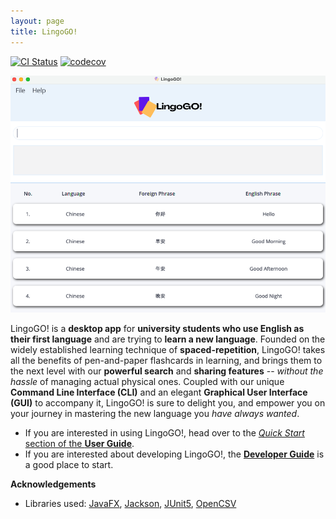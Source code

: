 ```yaml
---
layout: page
title: LingoGO!
---
```


[![CI Status](https://github.com/se-edu/addressbook-level3/workflows/Java%20CI/badge.svg)](https://github.com/AY2122S1-CS2103T-T11-2/tp/actions)
[![codecov](https://codecov.io/gh/AY2122S1-CS2103T-T11-2/tp/branch/master/graph/badge.svg?token=0F1MMCJH24)](https://codecov.io/gh/AY2122S1-CS2103T-T11-2/tp)

![Ui](images/Ui.png)

LingoGO! is a **desktop app** for **university students who use English as their first language** and are trying to **learn a
new language**. Founded on the widely established learning technique of **spaced-repetition**, LingoGO! takes all the
benefits of pen-and-paper flashcards in learning, and brings them to the next level with our **powerful search** and
**sharing
features** -- *without the hassle* of managing actual physical ones. Coupled with our unique **Command Line Interface (CLI)** and
an elegant **Graphical User Interface (GUI)** to accompany it, LingoGO! is sure to delight you, and empower you on your
journey in mastering the new language you *have always wanted*.


* If you are interested in using LingoGO!, head over to the [_Quick Start_ section of the **User Guide**](UserGuide.html#quick-start).
* If you are interested about developing LingoGO!, the [**Developer Guide**](DeveloperGuide.html) is a good place to start.


**Acknowledgements**

* Libraries used: [JavaFX](https://openjfx.io/), [Jackson](https://github.com/FasterXML/jackson), [JUnit5](https://github.com/junit-team/junit5), [OpenCSV](http://opencsv.sourceforge.net/)
